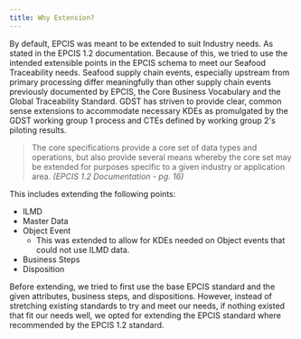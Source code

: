 ```yaml
---
title: Why Extension?
---
```


By default, EPCIS was meant to be extended to suit Industry needs. As stated in the EPCIS 1.2 documentation. Because of this, we tried to use the intended extensible points in the EPCIS schema to meet our Seafood Traceability needs. Seafood supply chain events, especially upstream from primary processing differ meaningfully than other supply chain events previously documented by EPCIS, the Core Business Vocabulary and the Global Traceability Standard. GDST has striven to provide clear, common sense extensions to accommodate necessary KDEs as promulgated by the GDST working group 1 process and CTEs defined by working group 2's piloting results. 

> The core specifications provide a core set of data types and operations, but also provide several means whereby the core set may be extended for purposes specific to a given industry or application area. *(EPCIS 1.2 Documentation - pg. 16)*

This includes extending the following points:

* ILMD
* Master Data
* Object Event
    - This was extended to allow for KDEs needed on Object events that could not use ILMD data.
* Business Steps
* Disposition

Before extending, we tried to first use the base EPCIS standard and the given attributes, business steps, and dispositions. However, instead of stretching existing standards to try and meet our needs, if nothing existed that fit our needs well, we opted for extending the EPCIS standard where recommended by the EPCIS 1.2 standard. 
